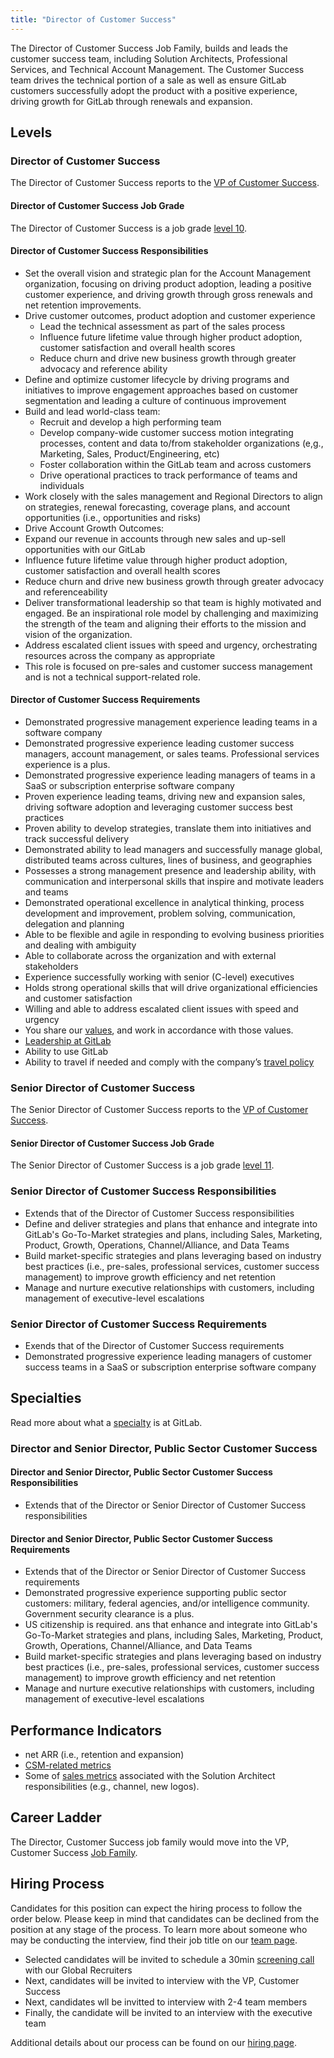 ```yaml
---
title: "Director of Customer Success"
---
```


The Director of Customer Success Job Family, builds and leads the customer success team, including Solution Architects, Professional Services, and Technical Account Management. The Customer Success team drives the technical portion of a sale as well as ensure GitLab customers successfully adopt the product with a positive experience, driving growth for GitLab through renewals and expansion.

## Levels

### Director of Customer Success

The Director of Customer Success reports to the [VP of Customer Success](/job-families/sales/vp-of-customer-success/).

#### Director of Customer Success Job Grade

The Director of Customer Success  is a job grade [level 10](https://about.gitlab.com/handbook/total-rewards/compensation/compensation-calculator/#gitlab-job-grades).

#### Director of Customer Success Responsibilities

- Set the overall vision and strategic plan for the Account Management organization, focusing on driving product adoption, leading a positive customer experience, and driving growth through gross renewals and net retention improvements.
- Drive customer outcomes, product adoption and customer experience
   - Lead the technical assessment as part of the sales process
   - Influence future lifetime value through higher product adoption, customer satisfaction and overall health scores
   - Reduce churn and drive new business growth through greater advocacy and reference ability
- Define and optimize customer lifecycle by driving programs and initiatives to improve engagement approaches based on customer segmentation and leading a culture of continuous improvement
- Build and lead world-class team:
   - Recruit and develop a high performing team
   - Develop company-wide customer success motion integrating processes, content and data to/from stakeholder organizations (e,g., Marketing, Sales, Product/Engineering, etc)
   - Foster collaboration within the GitLab team and across customers
   - Drive operational practices to track performance of teams and individuals
- Work closely with the sales management and Regional Directors to align on strategies, renewal forecasting, coverage plans, and account opportunities (i.e., opportunities and risks)
- Drive Account Growth Outcomes:
- Expand our revenue in accounts through new sales and up-sell opportunities with our GitLab
- Influence future lifetime value through higher product adoption, customer satisfaction and overall health scores
- Reduce churn and drive new business growth through greater advocacy and referenceability
- Deliver transformational leadership so that team is highly motivated and engaged. Be an inspirational role model by challenging and maximizing the strength of the team and aligning their efforts to the mission and vision of the organization.
- Address escalated client issues with speed and urgency, orchestrating resources across the company as appropriate
- This role is focused on pre-sales and customer success management and is not a technical support-related role.

#### Director of Customer Success Requirements

- Demonstrated progressive management experience leading teams in a software company
- Demonstrated progressive experience leading customer success managers, account management, or sales teams. Professional services experience is a plus.
- Demonstrated progressive experience leading managers of teams in a SaaS or subscription enterprise software company
- Proven experience leading teams, driving new and expansion sales, driving software adoption and leveraging customer success best practices
- Proven ability to develop strategies, translate them into initiatives and track successful delivery
- Demonstrated ability to lead managers and successfully manage global, distributed teams across cultures, lines of business, and geographies
- Possesses a strong management presence and leadership ability, with communication and interpersonal skills that inspire and motivate leaders and teams
- Demonstrated operational excellence in analytical thinking, process development and improvement, problem solving, communication, delegation and planning
- Able to be flexible and agile in responding to evolving business priorities and dealing with ambiguity
- Able to collaborate across the organization and with external stakeholders
- Experience successfully working with senior (C-level) executives
- Holds strong operational skills that will drive organizational efficiencies and customer satisfaction
- Willing and able to address escalated client issues with speed and urgency
- You share our [values](/handbook/values/), and work in accordance with those values.
- [Leadership at GitLab](https://about.gitlab.com/company/team/structure/#director-group)
- Ability to use GitLab
- Ability to travel if needed and comply with the company’s [travel policy](https://about.gitlab.com/handbook/travel/)

### Senior Director of Customer Success

The Senior Director of Customer Success reports to the [VP of Customer Success](/job-families/sales/vp-of-customer-success/).

#### Senior Director of Customer Success Job Grade

The Senior Director of Customer Success is a job grade [level 11](https://about.gitlab.com/handbook/total-rewards/compensation/compensation-calculator/#gitlab-job-grades).

### Senior Director of Customer Success Responsibilities

- Extends that of the Director of Customer Success responsibilities
- Define and deliver strategies and plans that enhance and integrate into GitLab's Go-To-Market strategies and plans, including Sales, Marketing, Product, Growth, Operations, Channel/Alliance, and Data Teams
- Build market-specific strategies and plans leveraging based on industry best practices (i.e., pre-sales, professional services, customer success management) to improve growth efficiency and net retention
- Manage and nurture executive relationships with customers, including management of executive-level escalations

### Senior Director of Customer Success Requirements

- Exends that of the Director of Customer Success requirements
- Demonstrated progressive experience leading managers of customer success teams in a SaaS or subscription enterprise software company

## Specialties

Read more about what a [specialty](https://about.gitlab.com/handbook/hiring/vacancies/#definitions) is at GitLab.

### Director and Senior Director, Public Sector Customer Success

#### Director and Senior Director, Public Sector Customer Success Responsibilities

- Extends that of the Director or Senior Director of Customer Success responsibilities

#### Director and Senior Director, Public Sector Customer Success Requirements

- Extends that of the Director or Senior Director of Customer Success requirements
- Demonstrated progressive experience supporting public sector customers: military, federal agencies, and/or intelligence community. Government security clearance is a plus.
- US citizenship is required.
ans that enhance and integrate into GitLab's Go-To-Market strategies and plans, including Sales, Marketing, Product, Growth, Operations, Channel/Alliance, and Data Teams
- Build market-specific strategies and plans leveraging based on industry best practices (i.e., pre-sales, professional services, customer success management) to improve growth efficiency and net retention
- Manage and nurture executive relationships with customers, including management of executive-level escalations

## Performance Indicators

- net ARR (i.e., retention and expansion)
- [CSM-related metrics](https://about.gitlab.com/handbook/customer-success/csm/customer-segments-and-metrics/)
- Some of [sales metrics](https://internal-handbook.gitlab.io/handbook/company/performance-indicators/sales/#kpi-summary) associated with the Solution Architect responsibilities (e.g., channel, new logos).

## Career Ladder

The Director, Customer Success job family would move into the VP, Customer Success [Job Family](/job-families/sales/vp-of-customer-success/).

## Hiring Process

Candidates for this position can expect the hiring process to follow the order below. Please keep in mind that candidates can be declined from the position at any stage of the process. To learn more about someone who may be conducting the interview, find their job title on our [team page](https://about.gitlab.com/company/team/).

- Selected candidates will be invited to schedule a 30min [screening call](https://about.gitlab.com/handbook/hiring/#screening-call) with our Global Recruiters
- Next, candidates will be invited to interview with the VP, Customer Success
- Next, candidates wll be invitted to interview with 2-4 team members
- Finally, the candidate will be invited to an interview with the executive team

Additional details about our process can be found on our [hiring page](https://about.gitlab.com/handbook/hiring/).
